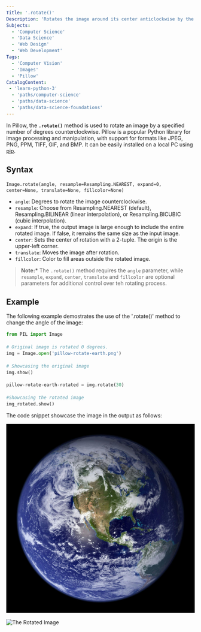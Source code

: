 ```yaml
---
Title: '.rotate()'
Description: 'Rotates the image around its center anticlockwise by the specified number of degrees.'
Subjects:
  - 'Computer Science'
  - 'Data Science'
  - 'Web Design'
  - 'Web Development'
Tags:
  - 'Computer Vision'
  - 'Images'
  - 'Pillow'
CatalogContent:
 - 'learn-python-3'
  - 'paths/computer-science'
  - 'paths/data-science'
  - 'paths/data-science-foundations'
---
```


In Pillow, the **`.rotate()`** method is used to rotate an image by a specified number of degrees counterclockwise. Pillow is a popular Python library for image processing and manipulation, with support for formats like JPEG, PNG, PPM, TIFF, GIF, and BMP. It can be easily installed on a local PC using [pip](https://www.codecademy.com/resources/docs/python/pip).

## Syntax

```pseudo
Image.rotate(angle, resample=Resampling.NEAREST, expand=0, center=None, translate=None, fillcolor=None)
```

- `angle`: Degrees to rotate the image counterclockwise.
- `resample`: Choose from Resampling.NEAREST (default), Resampling.BILINEAR (linear interpolation), or Resampling.BICUBIC (cubic interpolation).
- `expand`: If true, the output image is large enough to include the entire rotated image. If false, it remains the same size as the input image.
- `center`: Sets the center of rotation with a 2-tuple. The origin is the upper-left corner.
- `translate`: Moves the image after rotation.
- `fillcolor`: Color to fill areas outside the rotated image.

> **Note:\*** The `.rotate()` method requires the `angle` parameter, while `resample`, `expand`, `center`, `translate` and `fillcolor` are optional parameters for additional control over teh rotating process.

## Example

The following example demostrates the use of the '.rotate()' method to change the angle of the image:

```py
from PIL import Image

# Original image is rotated 0 degrees.
img = Image.open('pillow-rotate-earth.png')

# Showcasing the original image
img.show()

pillow-rotate-earth-rotated = img.rotate(30)

#Showcasing the rotated image
img_rotated.show()
```

The code snippet showcase the image in the output as follows:

![The Original Image](https://raw.githubusercontent.com/Codecademy/docs/main/media/pillow-rotate-earth.png)

![The Rotated Image](https://raw.githubusercontent.com/Codecademy/docs/main/media/pillow-rotate-earth-rotated.png)
